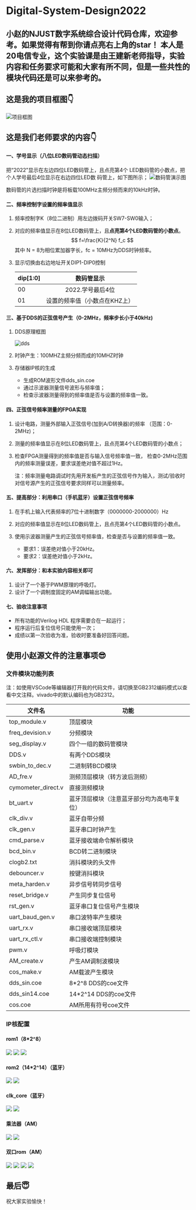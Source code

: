 # Digital-System-Design2022
小赵的NJUST数字系统综合设计代码仓库，欢迎参考。如果觉得有帮到你请点亮右上角的star！
本人是20电信专业，这个实验课是由王建新老师指导，实验内容和任务要求可能和大家有所不同，但是一些共性的模块代码还是可以来参考的。
------

## 这是我的项目框图👇

![项目框图](https://s1.ax1x.com/2022/11/05/xOe8eK.png)

## 这是我们老师要求的内容👇

#### 一、学号显示（八位LED数码管动态扫描）

把“2022”显示在左边四位LED数码管上，且点亮第4个 LED数码管的小数点，把个人学号最后4位显示在右边四位LED数 码管上，如下图所示；
![数码管演示图](https://s1.ax1x.com/2022/11/05/xOeyTS.png)

数码管的片选扫描时钟是将板载100MHz主频分频而来的10kHz时钟。

#### 二、频率控制字设置的频率值显示

1. 频率控制字K（8位二进制）用左边拨码开关SW7-SW0输入；

2. 对应的频率值显示在8位LED数码管上，且**点亮第4个LED数码管的小数点**。
   $$
   f=\frac{K}{2^N} f_c
   $$
   其中 N = 8为相位累加器字长，fc = 10MHz为DDS时钟频率。

3. 显示切换由右边地址开关DIP1-DIP0控制

   | dip[1:0] |          数码管显示           |
   | -------- | :---------------------------: |
   | 00       |       2022.学号最后4位        |
   | 01       | 设置的频率值（小数点在KHZ上） |

#### 三、基于DDS的正弦信号产生（0-2MHz，频率步长小于40kHz)

1. DDS原理框图

    ![dds](https://s1.ax1x.com/2022/11/05/xOefln.png)

2. 时钟产生：100MHZ主频分频而成的10MHZ时钟

3. 存储器IP核的生成
   - 生成ROM波形文件dds_sin.coe
   - 通过示波器测量信号波形与频率值； 
   - 检查示波器测量得到的频率值是否与设置的频率值一致。

#### 四、正弦信号频率测量的FPGA实现

1. 设计电路，测量外部输入正弦信号(加到A/D转换器)的频率 （范围：0-2MHz)；

2. 测量的频率值显示在8位LED数码管上，且点亮第4个LED数码管的小数点；

3. 检查FPGA测量得到的频率值是否与输入信号频率值一致， 检查0-2MHz范围内的频率测量误差，要求误差绝对值不超过1Hz。

   注：频率测量电路调试时先用开发板产生的正弦信号作为输入，测试/验收时 对信号源产生的正弦信号要求同样可以测量频率。

#### 五、提高部分：利用串口（手机蓝牙）设置正弦信号频率

1. 在手机上输入代表频率的7位十进制数字（0000000-2000000）Hz

2. 对应的频率值显示在8位LED数码管上，且点亮第4个LED数码管的小数点。

3. 使用示波器测量产生的正弦信号频率值，检查是否与设置的频率值一致。 
   - 要求1：误差绝对值小于20kHz。
   - 要求2：误差绝对值小于2kHz。

#### 六、发挥部分：和本实验内容相关即可

1. 设计了一个基于PWM原理的呼吸灯。
2. 设计了一个调制度固定的AM调幅输出功能。

#### 七、验收注意事项

- 所有功能的Verilog HDL 程序需要合在一起运行；
- 程序运行后复位信号只能使用一次；
- 成绩以第一次验收为准，验收时要准备好回答问题。

## 使用小赵源文件的注意事项😎
### 文件模块功能列表

注：如使用VSCode等编辑器打开我的代码文件，请切换至GB2312编码模式以查看中文注释。vivado中的默认编码也为GB2312。

|文件名|功能|
|-------|----|
|top_module.v| 顶层模块 |
|freq_devision.v| 分频模块 |
|seg_display.v| 四个一组的数码管模块 |
|DDS.v| 有两个DDS模块 |
|swbin_to_dec.v| 二进制转BCD模块 |
|AD_fre.v| 测频顶层模块（转方波后测频） |
|cymometer_direct.v| 直接测频模块 |
|bt_uart.v| 蓝牙顶层模块（注意蓝牙部分均为高电平复位）|
|clk_div.v| 蓝牙自带分频 |
|clk_gen.v| 蓝牙串口时钟产生 |
|cmd_parse.v| 蓝牙接收端命令解析模块 |
|bcd_bin.v| BCD转二进制模块 |
|clogb2.txt| 消抖模块的头文件 |
|debouncer.v| 按键消抖模块 |
|meta_harden.v| 异步信号转同步信号 |
|reset_bridge.v| 产生同步复位信号 |
|rst_gen.v| 蓝牙串口复位信号产生模块|
|uart_baud_gen.v| 串口波特率产生模块 |
|uart_rx.v| 串口接收端顶层模块 |
|uart_rx_ctl.v| 串口接收端控制模块 |
|pwm.v| 呼吸灯模块 |
|AM_create.v| 产生AM调制波模块 |
|cos_make.v| AM载波产生模块 |
|dds_sin.coe| 8*2^8 DDS的coe文件 |
|dds_sin14.coe| 14*2^14 DDS的coe文件 |
|cos.coe| AM所用有符号coe文件 |
### IP核配置
#### rom1（8*2^8）
![](https://s1.ax1x.com/2022/11/05/xOmGXq.png)
![](https://s1.ax1x.com/2022/11/05/xOmx3j.png)
![](https://s1.ax1x.com/2022/11/05/xOmzgs.png)
#### rom2（14*2^14）（蓝牙）
![](https://s1.ax1x.com/2022/11/05/xOn9uq.png)
![](https://s1.ax1x.com/2022/11/05/xOnkUU.png)
#### clk_core（蓝牙）
![](https://s1.ax1x.com/2022/11/05/xOnA5F.png)
![](https://s1.ax1x.com/2022/11/05/xOnZ8J.png)
#### 乘法器（AM）
![](https://s1.ax1x.com/2022/11/05/xOne29.png)
![](https://s1.ax1x.com/2022/11/05/xOnmvR.png)
#### 双口rom（AM）
![](https://s1.ax1x.com/2022/11/05/xOnuK1.png)
![](https://s1.ax1x.com/2022/11/05/xOnKDx.png)
![](https://s1.ax1x.com/2022/11/05/xOnlVK.png)
![](https://s1.ax1x.com/2022/11/05/xOn35D.png)

## 最后😇
祝大家实验愉快！